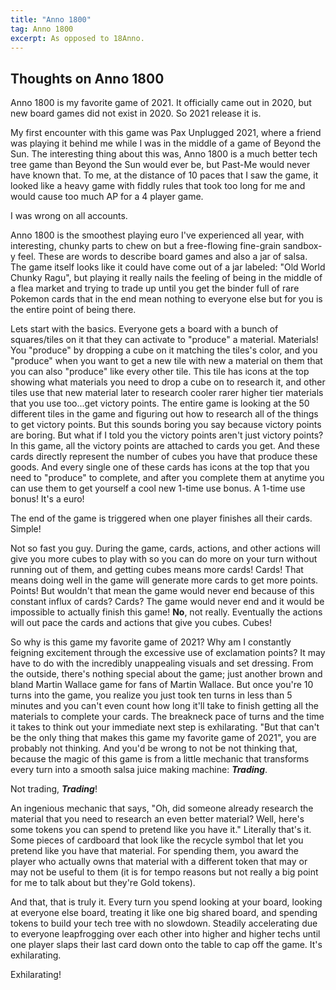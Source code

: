 ```yaml
---
title: "Anno 1800"
tag: Anno 1800
excerpt: As opposed to 18Anno.
---
```


## Thoughts on Anno 1800

Anno 1800 is my favorite game of 2021. It officially came out in 2020, but new board games did not exist in 2020. So 2021 release it is.

My first encounter with this game was Pax Unplugged 2021, where a friend was playing it behind me while I was in the middle of a game of Beyond the Sun. The interesting thing about this was, Anno 1800 is a much better tech tree game than Beyond the Sun would ever be, but Past-Me would never have known that. To me, at the distance of 10 paces that I saw the game, it looked like a heavy game with fiddly rules that took too long for me and would cause too much AP for a 4 player game. 

I was wrong on all accounts. 

Anno 1800 is the smoothest playing euro I've experienced all year, with interesting, chunky parts to chew on but a free-flowing fine-grain sandbox-y feel. These are words to describe board games and also a jar of salsa. The game itself looks like it could have come out of a jar labeled: "Old World Chunky Ragu", but playing it really nails the feeling of being in the middle of a flea market and trying to trade up until you get the binder full of rare Pokemon cards that in the end mean nothing to everyone else but for you is the entire point of being there.

Lets start with the basics. Everyone gets a board with a bunch of squares/tiles on it that they can activate to "produce" a material. Materials! You "produce" by dropping a cube on it matching the tiles's color, and you "produce" when you want to get a new tile with new a material on them that you can also "produce" like every other tile. This tile has icons at the top showing what materials you need to drop a cube on to research it, and other tiles use that new material later to research cooler rarer higher tier materials that you use too...get victory points. The entire game is looking at the 50 different tiles in the game and figuring out how to research all of the things to get victory points. But this sounds boring you say because victory points are boring. But what if I told you the victory points aren't just victory points? In this game, all the victory points are attached to cards you get. And these cards directly represent the number of cubes you have that produce these goods. And every single one of these cards has icons at the top that you need to "produce" to complete, and after you complete them at anytime you can use them to get yourself a cool new 1-time use bonus. A 1-time use bonus! It's a euro!  

The end of the game is triggered when one player finishes all their cards. Simple! 

Not so fast you guy. During the game, cards, actions, and other actions will give you more cubes to play with so you can do more on your turn without running out of them, and getting cubes means more cards! Cards! That means doing well in the game will generate more cards to get more points. Points! But wouldn't that mean the game would never end because of this constant influx of cards? Cards? The game would never end and it would be impossible to actually finish this game! **No**, not really. Eventually the actions will out pace the cards and actions that give you cubes. Cubes! 

So why is this game my favorite game of 2021? Why am I constantly feigning excitement through the excessive use of exclamation points? It may have to do with the incredibly unappealing visuals and set dressing. From the outside, there's nothing special about the game; just another brown and bland Martin Wallace game for fans of Martin Wallace. But once you're 10 turns into the game, you realize you just took ten turns in less than 5 minutes and you can't even count how long it'll take to finish getting all the materials to complete your cards. The breakneck pace of turns and the time it takes to think out your immediate next step is exhilarating. "But that can't be the only thing that makes this game my favorite game of 2021", you are probably not thinking. And you'd be wrong to not be not thinking that, because the magic of this game is from a little mechanic that transforms every turn into a smooth salsa juice making machine: ___Trading___. 

Not trading, ___Trading___! 

An ingenious mechanic that says, "Oh, did someone already research the material that you need to research an even better material? Well, here's some tokens you can spend to pretend like you have it." Literally that's it. Some pieces of cardboard that look like the recycle symbol that let you pretend like you have that material. For spending them, you award the player who actually owns that material with a different token that may or may not be useful to them (it is for tempo reasons but not really a big point for me to talk about but they're Gold tokens). 

And that, that is truly it. Every turn you spend looking at your board, looking at everyone else board, treating it like one big shared board, and spending tokens to build your tech tree with no slowdown. Steadily accelerating due to everyone leapfrogging over each other into higher and higher techs until one player slaps their last card down onto the table to cap off the game. It's exhilarating. 

Exhilarating!